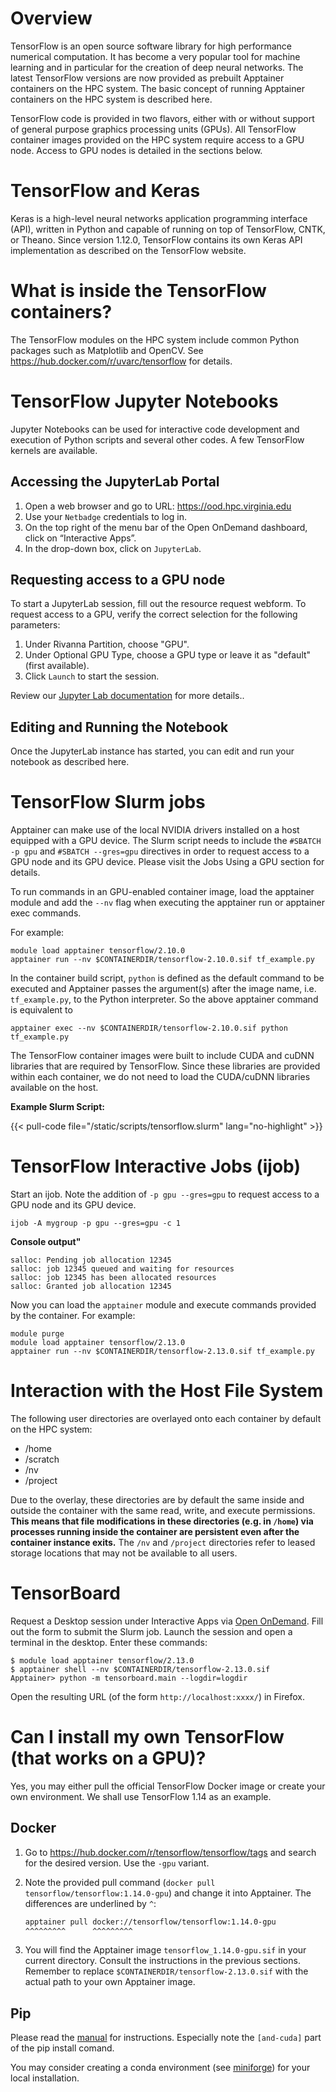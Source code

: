 # Overview
TensorFlow is an open source software library for high performance numerical computation.  It has become a very popular tool for machine learning and in particular for the creation of deep neural networks.  The latest TensorFlow versions are now provided as prebuilt Apptainer containers on the HPC system.  The basic concept of running Apptainer containers on the HPC system is described here.

TensorFlow code is provided in two flavors, either with or without support of general purpose graphics processing units (GPUs).  All TensorFlow container images provided on the HPC system require access to a GPU node.  Access to GPU nodes is detailed in the sections below.

# TensorFlow and Keras
Keras is a high-level neural networks application programming interface (API), written in Python and capable of running on top of TensorFlow, CNTK, or Theano.  Since version 1.12.0, TensorFlow contains its own Keras API implementation as described on the TensorFlow website.

# What is inside the TensorFlow containers?
The TensorFlow modules on the HPC system include common Python packages such as Matplotlib and OpenCV. See <https://hub.docker.com/r/uvarc/tensorflow> for details.

# TensorFlow Jupyter Notebooks
Jupyter Notebooks can be used for interactive code development and execution of Python scripts and several other codes. A few TensorFlow kernels are available.

## Accessing the JupyterLab Portal

1. Open a web browser and go to URL:  https://ood.hpc.virginia.edu
2. Use your `Netbadge` credentials to log in.
3. On the top right of the menu bar of the Open OnDemand dashboard, click on “Interactive Apps”.
4. In the drop-down box, click on `JupyterLab`.

## Requesting access to a GPU node

To start a JupyterLab session, fill out the resource request webform.  To request access to a GPU, verify the correct selection for the following parameters:

1. Under Rivanna Partition, choose "GPU".
2. Under Optional GPU Type, choose a GPU type or leave it as "default" (first available).
3. Click `Launch` to start the session.

Review our [Jupyter Lab documentation](/userinfo/hpc/software/jupyterlab) for more details..

## Editing and Running the Notebook

Once the JupyterLab instance has started, you can edit and run your notebook as described here.

# TensorFlow Slurm jobs
Apptainer can make use of the local NVIDIA drivers installed on a host equipped with a GPU device.  The Slurm script needs to include the `#SBATCH -p gpu` and `#SBATCH --gres=gpu` directives in order to request access to a GPU node and its GPU device.  Please visit the Jobs Using a GPU section for details.

To run commands in an GPU-enabled container image, load the apptainer module and add the `--nv` flag when executing the apptainer run or apptainer exec commands.

For example:
```
module load apptainer tensorflow/2.10.0
apptainer run --nv $CONTAINERDIR/tensorflow-2.10.0.sif tf_example.py
```
In the container build script, `python` is defined as the default command to be executed and Apptainer passes the argument(s) after the image name, i.e. `tf_example.py`, to the Python interpreter. So the above apptainer command is equivalent to
```
apptainer exec --nv $CONTAINERDIR/tensorflow-2.10.0.sif python tf_example.py
```
The TensorFlow container images were built to include CUDA and cuDNN libraries that are required by TensorFlow.  Since these libraries are provided within each container, we do not need to load the CUDA/cuDNN libraries available on the host.

**Example Slurm Script:**

{{< pull-code file="/static/scripts/tensorflow.slurm" lang="no-highlight" >}}

# TensorFlow Interactive Jobs (ijob)
Start an ijob.  Note the addition of `-p gpu --gres=gpu` to request access to a GPU node and its GPU device.
```
ijob -A mygroup -p gpu --gres=gpu -c 1
```
**Console output"**
```
salloc: Pending job allocation 12345
salloc: job 12345 queued and waiting for resources
salloc: job 12345 has been allocated resources
salloc: Granted job allocation 12345
```
Now you can load the `apptainer` module and execute commands provided by the container. For example:
```
module purge
module load apptainer tensorflow/2.13.0
apptainer run --nv $CONTAINERDIR/tensorflow-2.13.0.sif tf_example.py
```

# Interaction with the Host File System
The following user directories are overlayed onto each container by default on the HPC system:

* /home
* /scratch
* /nv
* /project

Due to the overlay, these directories are by default the same inside and outside the container with the same read, write, and execute permissions.  **This means that file modifications in these directories (e.g. in `/home`) via processes running inside the container are persistent even after the container instance exits.**  The `/nv` and `/project` directories refer to leased storage locations that may not be available to all users.

# TensorBoard

Request a Desktop session under Interactive Apps via [Open OnDemand](https://ood.hpc.virginia.edu/pun/sys/dashboard). Fill out the form to submit the Slurm job. Launch the session and open a terminal in the desktop. Enter these commands:

```
$ module load apptainer tensorflow/2.13.0
$ apptainer shell --nv $CONTAINERDIR/tensorflow-2.13.0.sif
Apptainer> python -m tensorboard.main --logdir=logdir
```

Open the resulting URL (of the form `http://localhost:xxxx/`) in Firefox.

# Can I install my own TensorFlow (that works on a GPU)?

Yes, you may either pull the official TensorFlow Docker image or create your own environment. We shall use TensorFlow 1.14 as an example.

## Docker

1. Go to https://hub.docker.com/r/tensorflow/tensorflow/tags and search for the desired version. Use the `-gpu` variant.

1. Note the provided pull command (`docker pull tensorflow/tensorflow:1.14.0-gpu`) and change it into Apptainer. The differences are underlined by `^`:
    ```bash
    apptainer pull docker://tensorflow/tensorflow:1.14.0-gpu
    ^^^^^^^^^      ^^^^^^^^^
    ```

1. You will find the Apptainer image `tensorflow_1.14.0-gpu.sif` in your current directory. Consult the instructions in the previous sections. Remember to replace `$CONTAINERDIR/tensorflow-2.13.0.sif` with the actual path to your own Apptainer image.
 
## Pip

Please read the [manual](https://www.tensorflow.org/install/pip) for instructions. Especially note the `[and-cuda]` part of the pip install comand.

You may consider creating a conda environment (see [miniforge](/userinfo/hpc/software/miniforge)) for your local installation.
